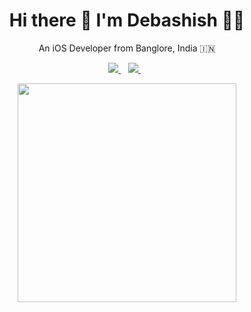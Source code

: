 <h1 align='center'>
  Hi there 👋 I'm Debashish 👨‍💻
</h1>

<p align='center'>
  An iOS Developer from Banglore, India 🇮🇳
</p>



<p align='center'>
  
  <a href="https://www.linkedin.com/in/debashish-das-ab8981180/">
    <img src="https://img.shields.io/badge/linkedin-%230077B5.svg?&style=for-the-badge&logo=linkedin&logoColor=white" />
  </a>&nbsp;&nbsp;
  <a href="https://debashishdas3100.medium.com/">
    <img src="https://img.shields.io/badge/Medium-12100E?style=for-the-badge&logo=medium&logoColor=white" />        
  </a>&nbsp;&nbsp;
  
</p>

<p align='center'>
  <a href="#"><img src="https://github-readme-stats.vercel.app/api?username=Debashish3100&show_icons=true&count_private=true&theme=dark" width="350"></a>
</p>
